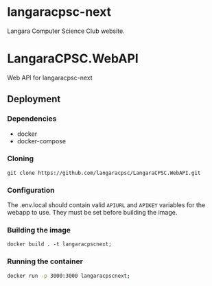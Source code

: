 # langaracpsc-next
Langara Computer Science Club website.

# LangaraCPSC.WebAPI
Web API for langaracpsc-next

## Deployment

### Dependencies
* docker
* docker-compose

### Cloning
```
git clone https://github.com/langaracpsc/LangaraCPSC.WebAPI.git
```

### Configuration
The .env.local should contain valid `APIURL` and `APIKEY` variables for the webapp to use. They must be set before building the image. 

### Building the image
```
docker build . -t langaracpscnext; 
```

### Running the container
```bash
docker run -p 3000:3000 langaracpscnext;
```
